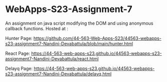 # WebApps-S23-Assignment-7
An assignment on java script modifying the DOM and using anonymous callback functions.
Hosted at :

Hunter Page: https://github.com/44-563-Web-Apps-S23/44563-webapps-s23-assignment7-Nandini-Devabattula/blob/main/hunter.html
            
            
React Page: https://44-563-web-apps-s23.github.io/44563-webapps-s23-assignment7-Nandini-Devabattula/react.html

Delayq Page: https://44-563-web-apps-s23.github.io/44563-webapps-s23-assignment7-Nandini-Devabattula/delayq.html